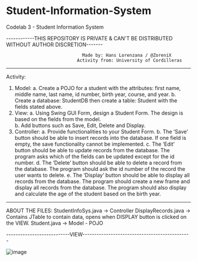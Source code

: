 # Student-Information-System
Codelab  3 - Student Information System

------------THIS REPOSITORY IS PRIVATE & CAN'T BE DISTRIBUTED WITHOUT AUTHOR DISCRETION-------
                                      
                                 Made by: Hans Lorenzana / @ZoreniX
                               Activity from: University of Cordilleras
-----------------------------------------------------------------------------------------------

Activity:


1.	Model: 
  a.	Create a POJO for a student with the attributes: first name, middle name, last name, id number, birth year, course, and year. 
  b.	Create a database: StudentDB then create a table: Student with the fields stated above. 
2.	View: 
  a.	Using Swing GUI Form, design a Student Form. The design is based on the fields from the model.  
  b.	Add buttons such as Save, Edit, Delete and Display.  
3.	Controller: 
  a.	Provide functionalities to your Student Form. 
  b.	The ‘Save’ button should be able to insert records into the database. If one field is empty, the save functionality cannot be implemented. 
  c.	The ‘Edit’ button should be able to update records from the database. The program asks which of the fields can be updated except for the id number. 
  d.	The ‘Delete’ button should be able to delete a record from the database. The program should ask the id number of the record the user wants to delete. 
  e.	The ‘Display’ button should be able to display all records from 
      the database. The program should create a new frame and display all records from the database. The program should also display and calculate the age of the student based         on the birth year. 
      
-----------------------------------------------------------------------------     
 ABOUT THE FILES:
 StudentInfoSys.java -> Controller
 DisplayRecords.java -> Contains JTable to contain data, opens when DISPLAY button is clicked on the VIEW.
 Student.java -> Model - POJO
      
---------------------------VIEW----------------------------------------------

![image](https://user-images.githubusercontent.com/72563196/112358991-cab5c980-8d0b-11eb-905b-4b84c5528395.png)



